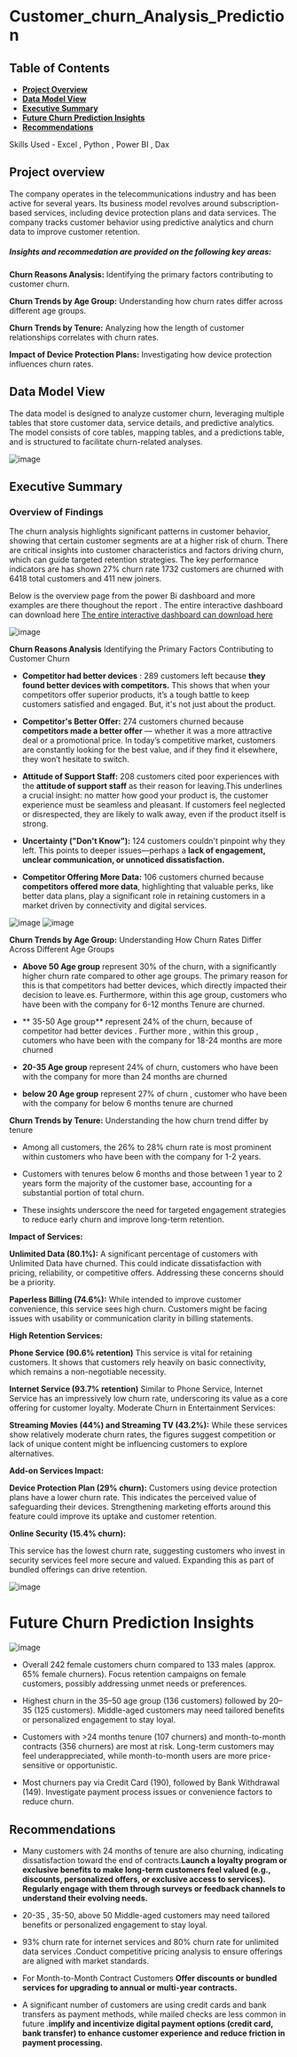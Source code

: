 # Customer_churn_Analysis_Prediction

## Table of Contents
- [**Project Overview**](#project-overview)
- [**Data Model View**](#data-model-view)
- [**Executive Summary**](#executive-summary)
- [**Future Churn Prediction Insights**](#future-churn-prediction-insights)
- [**Recommendations**](#recommendations)

Skills Used -  Excel , Python , Power BI , Dax


## Project overview

The company operates in the telecommunications industry and has been active for several years. Its business model revolves around subscription-based services, including device protection plans and data services. The company tracks customer behavior using predictive analytics and churn data to improve customer retention.

##### Insights and recommedation are provided on the following key areas:

**Churn Reasons Analysis:**    Identifying the primary factors contributing to customer churn.

**Churn Trends by Age Group:**    Understanding how churn rates differ across different age groups.

**Churn Trends by Tenure:**    Analyzing how the length of customer relationships correlates with churn rates.

**Impact of Device Protection Plans:** Investigating how device protection influences churn rates.



##  Data Model View

The data model is designed to analyze customer churn, leveraging multiple tables that store customer data, service details, and predictive analytics. The model consists of core tables, mapping tables, and a predictions table, and is structured to facilitate churn-related analyses.

![image](https://github.com/user-attachments/assets/7a4f78d3-01aa-4f68-a89b-1858d240990f)

## Executive Summary
### Overview of Findings
The churn analysis  highlights significant patterns in customer behavior, showing that certain customer segments are at a higher risk of churn.
There are critical insights into customer characteristics and factors driving churn, which can guide targeted retention strategies.
The key performance indicators are has shown 27% churn rate  1732 customers are churned with 6418 total customers and 411 new joiners. 

Below is the overview page from the power Bi dashboard and more examples are there thoughout the report . 
The entire interactive dashboard can  download here 
[The entire interactive dashboard can  download here ](https://github.com/tulasikodi/Customer_churn_Analysis_prediction/blob/main/customer_churn_analysis_prediction.pbix)


![image](https://github.com/user-attachments/assets/c960f8d0-f62a-443c-b97e-f1961c5fec32)

**Churn Reasons Analysis** Identifying the Primary Factors Contributing to Customer Churn

- **Competitor had better devices** :  289 customers left because **they found better devices with competitors.** This shows that when your competitors offer superior products, it’s a tough battle to keep customers satisfied and engaged. But, it's not just about the product.
  
- **Competitor's Better Offer:**  274 customers churned because **competitors made a better offer** — whether it was a more attractive deal or a promotional price. In today’s competitive market, customers are constantly looking for the best value, and if they find it elsewhere, they won’t hesitate to switch.
  
- **Attitude of Support Staff:**  208 customers cited poor experiences with the **attitude of support staff** as their reason for leaving.This underlines a crucial insight: no matter how good your product is, the customer experience must be seamless and pleasant. If customers feel neglected or disrespected, they are likely to walk away, even if the product itself is strong.
  
- **Uncertainty ("Don't Know"):**   124 customers couldn't pinpoint why they left. This points to deeper issues—perhaps a **lack of engagement, unclear communication, or unnoticed dissatisfaction.**
  
- **Competitor Offering More Data:** 106 customers churned because **competitors offered more data**, highlighting that valuable perks, like better data plans, play a significant role in retaining customers in a market driven by connectivity and digital services.
  
![image](https://github.com/user-attachments/assets/0a74391e-38b8-463e-bd15-b83a1bb00397) ![image](https://github.com/user-attachments/assets/e1bc8a0e-a647-4f1b-977a-30e45b3f5434)


**Churn Trends by Age Group:** Understanding How Churn Rates Differ Across Different Age Groups

- **Above 50 Age group** represent 30% of the churn, with a significantly higher churn rate compared to other age groups. The primary reason for this is that competitors had better devices, which directly impacted their decision to leave.es. Furthermore, within this age group, customers who have been with the company for 6-12 months Tenure are churned.

- ** 35-50  Age group** represent  24% of the churn, because of competitor had better devices . Further more , within this group , cutomers who  have been with the company for 18-24 months are more churned 

- **20-35 Age group** represent 24% of churn, customers who have been with the company for more than 24 months are churned

- **below 20 Age group** represent 27% of churn , customer who have been with the company for below 6 months tenure are churned

**Churn Trends by Tenure:**   Understanding the how churn trend differ by tenure

- Among all customers, the 26% to 28% churn rate is most prominent within customers who have been with the company for 1-2 years.
  
- Customers with tenures below 6 months and those between 1 year to 2 years form the majority of the customer base, accounting for a substantial portion of total churn.

- These insights underscore the need for targeted engagement strategies to reduce early churn and improve long-term retention.

**Impact of Services:** 

**Unlimited Data (80.1%):** A significant percentage of customers with Unlimited Data have churned. This could indicate dissatisfaction with pricing, reliability, or competitive offers. Addressing these concerns should be a priority.

**Paperless Billing (74.6%):** While intended to improve customer convenience, this service sees high churn. Customers might be facing issues with usability or communication clarity in billing statements.

**High Retention Services:**

**Phone Service (90.6% retention)** This service is vital for retaining customers. It shows that customers rely heavily on basic connectivity, which remains a non-negotiable necessity.

**Internet Service (93.7% retention)** Similar to Phone Service, Internet Service has an impressively low churn rate, underscoring its value as a core offering for customer loyalty.
Moderate Churn in Entertainment Services:

**Streaming Movies (44%) and Streaming TV (43.2%):** While these services show relatively moderate churn rates, the figures suggest competition or lack of unique content might be influencing customers to explore alternatives.

**Add-on Services Impact:**

**Device Protection Plan (29% churn):** Customers using device protection plans have a lower churn rate. This indicates the perceived value of safeguarding their devices. Strengthening marketing efforts around this feature could improve its uptake and customer retention.

**Online Security (15.4% churn):**

This service has the lowest churn rate, suggesting customers who invest in security services feel more secure and valued. Expanding this as part of bundled offerings can drive retention.

![image](https://github.com/user-attachments/assets/f5a37c92-12ae-4d0d-a90e-8d30bc700a32)


# Future Churn Prediction Insights

![image](https://github.com/user-attachments/assets/ff4bf006-690e-496d-bc74-9e806843b668)

- Overall 242 female customers churn compared to 133 males (approx. 65% female churners).
   Focus retention campaigns on female customers, possibly addressing unmet needs 
   or preferences.
  
-  Highest churn in the 35–50 age group (136 customers) followed by 20–35 (125 customers).
   Middle-aged customers may need tailored benefits or personalized engagement to 
   stay loyal.
   
-  Customers with >24 months tenure (107 churners) and month-to-month contracts (356 churners) are 
   most at risk.
   Long-term customers may feel underappreciated, while month-to-month users are more price- 
   sensitive or opportunistic.

- Most churners pay via Credit Card (190), followed by Bank Withdrawal (149).
  Investigate payment process issues or convenience factors to reduce churn.

## Recommendations

- Many customers with 24 months of tenure are also churning, indicating dissatisfaction toward the end of contracts.**Launch a loyalty program or exclusive benefits to make long-term customers feel valued (e.g., discounts, personalized offers, or exclusive access to services).
Regularly engage with them through surveys or feedback channels to understand their evolving needs.**

- 20-35 , 35-50, above 50 Middle-aged customers may need tailored benefits or personalized engagement to stay loyal.
  
- 93% churn rate for internet services and 80% churn rate for unlimited data services .Conduct competitive pricing analysis to ensure offerings are aligned with market standards.

- For Month-to-Month Contract Customers **Offer discounts or bundled services for upgrading to annual or multi-year contracts.**

-  A significant number of customers are using credit cards and bank transfers as payment methods, while mailed checks are less common in future .**implify and incentivize digital payment options (credit card, bank transfer) to enhance customer experience and reduce friction in payment processing.**
  





